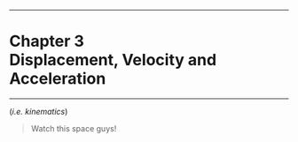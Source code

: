 

-----

# Chapter 3<br />Displacement, Velocity and Acceleration

-----



(*i.e. kinematics*)
> Watch this space guys!

